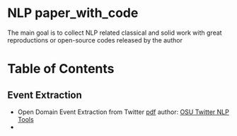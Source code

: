 # NLP paper_with_code
The main goal is to collect NLP related classical and solid work with great reproductions or open-source codes released by the author

# Table of Contents

## Event Extraction
* Open Domain Event Extraction from Twitter  [pdf](http://citeseerx.ist.psu.edu/viewdoc/download?doi=10.1.1.481.6809&rep=rep1&type=pdf)
author: [OSU Twitter NLP Tools](https://github.com/aritter/twitter_nlp)
* 